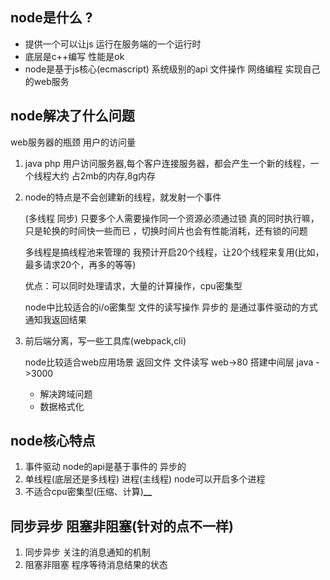 ## node是什么 ?
* 提供一个可以让js 运行在服务端的一个运行时
* 底层是c++编写 性能是ok
* node是基于js核心(ecmascript) 系统级别的api
    文件操作 网络编程 实现自己的web服务
 
## node解决了什么问题
 web服务器的瓶颈 用户的访问量
 
1. java php 用户访问服务器,每个客户连接服务器，都会产生一个新的线程，一个线程大约
占2mb的内存,8g内存

2. node的特点是不会创建新的线程，就发射一个事件

    (多线程 同步) 只要多个人需要操作同一个资源必须通过锁 真的同时执行嘛，只是轮换的时间快一些而已
    ，切换时间片也会有性能消耗，还有锁的问题
   
    多线程是搞线程池来管理的
    我预计开启20个线程，让20个线程来复用(比如，最多请求20个，再多的等等)

    优点：可以同时处理请求，大量的计算操作，cpu密集型

    node中比较适合的i/o密集型 文件的读写操作 异步的
    是通过事件驱动的方式 通知我返回结果

3. 前后端分离，写一些工具库(webpack,cli)
   
    node比较适合web应用场景 返回文件 文件读写 
    web->80 搭建中间层 java ->3000
   * 解决跨域问题
   * 数据格式化
    
## node核心特点
1. 事件驱动 node的api是基于事件的 异步的
2. 单线程(底层还是多线程) 进程(主线程) node可以开启多个进程
3. 不适合cpu密集型(压缩、计算)****__****

## 同步异步 阻塞非阻塞(针对的点不一样)
1. 同步异步 关注的消息通知的机制 
2. 阻塞非阻塞 程序等待消息结果的状态

